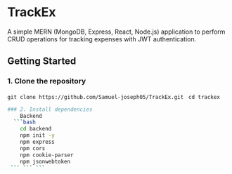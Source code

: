 # TrackEx
A simple MERN (MongoDB, Express, React, Node.js) application to perform CRUD operations for tracking expenses with JWT authentication.


## Getting Started

### 1. Clone the repository
`git clone https://github.com/Samuel-joseph05/TrackEx.git `
`cd trackex`
```bash
### 2. Install dependencies
    Backend
  ```bash  
    cd backend
    npm init -y
    npm express
    npm cors
    npm cookie-parser
    npm jsonwebtoken
 ``` ``` ```

